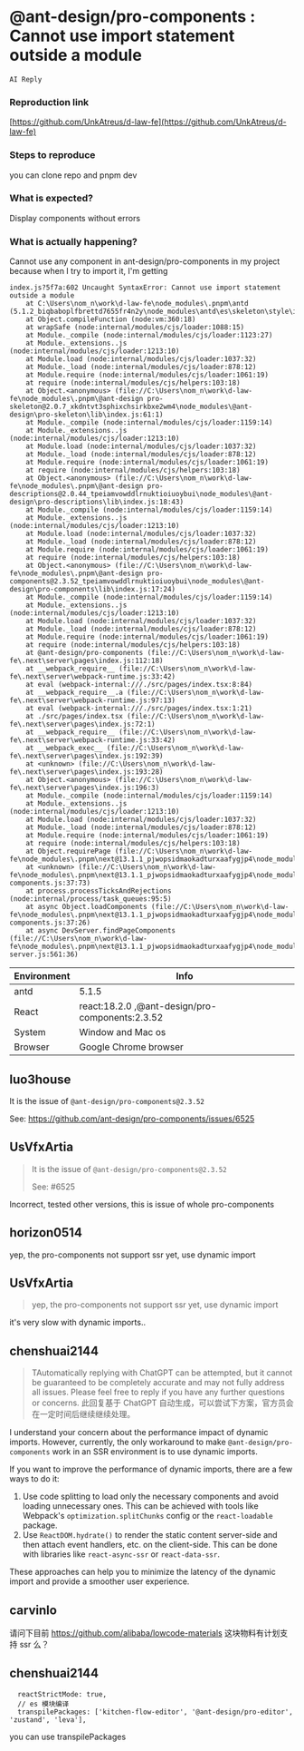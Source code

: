 # @ant-design/pro-components : Cannot use import statement outside a module

`AI Reply`

### Reproduction link

[https://github.com/UnkAtreus/d-law-fe](https://github.com/UnkAtreus/d-law-fe)

### Steps to reproduce

you can clone repo and pnpm dev

### What is expected?

Display components without errors

### What is actually happening?

Cannot use any component in ant-design/pro-components in my project because when I try to import it, I'm getting

```
index.js?5f7a:602 Uncaught SyntaxError: Cannot use import statement outside a module
    at C:\Users\nom_n\work\d-law-fe\node_modules\.pnpm\antd (5.1.2_biqbaboplfbrettd7655fr4n2y\node_modules\antd\es\skeleton\style\index.js:1)
    at Object.compileFunction (node:vm:360:18)
    at wrapSafe (node:internal/modules/cjs/loader:1088:15)
    at Module._compile (node:internal/modules/cjs/loader:1123:27)
    at Module._extensions..js (node:internal/modules/cjs/loader:1213:10)
    at Module.load (node:internal/modules/cjs/loader:1037:32)
    at Module._load (node:internal/modules/cjs/loader:878:12)
    at Module.require (node:internal/modules/cjs/loader:1061:19)
    at require (node:internal/modules/cjs/helpers:103:18)
    at Object.<anonymous> (file://C:\Users\nom_n\work\d-law-fe\node_modules\.pnpm\@ant-design pro-skeleton@2.0.7_xkdntvt3sphixchsirkbxe2wm4\node_modules\@ant-design\pro-skeleton\lib\index.js:61:1)
    at Module._compile (node:internal/modules/cjs/loader:1159:14)
    at Module._extensions..js (node:internal/modules/cjs/loader:1213:10)
    at Module.load (node:internal/modules/cjs/loader:1037:32)
    at Module._load (node:internal/modules/cjs/loader:878:12)
    at Module.require (node:internal/modules/cjs/loader:1061:19)
    at require (node:internal/modules/cjs/helpers:103:18)
    at Object.<anonymous> (file://C:\Users\nom_n\work\d-law-fe\node_modules\.pnpm\@ant-design pro-descriptions@2.0.44_tpeiamvowddlrnuktioiuoybui\node_modules\@ant-design\pro-descriptions\lib\index.js:18:43)
    at Module._compile (node:internal/modules/cjs/loader:1159:14)
    at Module._extensions..js (node:internal/modules/cjs/loader:1213:10)
    at Module.load (node:internal/modules/cjs/loader:1037:32)
    at Module._load (node:internal/modules/cjs/loader:878:12)
    at Module.require (node:internal/modules/cjs/loader:1061:19)
    at require (node:internal/modules/cjs/helpers:103:18)
    at Object.<anonymous> (file://C:\Users\nom_n\work\d-law-fe\node_modules\.pnpm\@ant-design pro-components@2.3.52_tpeiamvowddlrnuktioiuoybui\node_modules\@ant-design\pro-components\lib\index.js:17:24)
    at Module._compile (node:internal/modules/cjs/loader:1159:14)
    at Module._extensions..js (node:internal/modules/cjs/loader:1213:10)
    at Module.load (node:internal/modules/cjs/loader:1037:32)
    at Module._load (node:internal/modules/cjs/loader:878:12)
    at Module.require (node:internal/modules/cjs/loader:1061:19)
    at require (node:internal/modules/cjs/helpers:103:18)
    at @ant-design/pro-components (file://C:\Users\nom_n\work\d-law-fe\.next\server\pages\index.js:112:18)
    at __webpack_require__ (file://C:\Users\nom_n\work\d-law-fe\.next\server\webpack-runtime.js:33:42)
    at eval (webpack-internal:///./src/pages/index.tsx:8:84)
    at __webpack_require__.a (file://C:\Users\nom_n\work\d-law-fe\.next\server\webpack-runtime.js:97:13)
    at eval (webpack-internal:///./src/pages/index.tsx:1:21)
    at ./src/pages/index.tsx (file://C:\Users\nom_n\work\d-law-fe\.next\server\pages\index.js:72:1)
    at __webpack_require__ (file://C:\Users\nom_n\work\d-law-fe\.next\server\webpack-runtime.js:33:42)
    at __webpack_exec__ (file://C:\Users\nom_n\work\d-law-fe\.next\server\pages\index.js:192:39)
    at <unknown> (file://C:\Users\nom_n\work\d-law-fe\.next\server\pages\index.js:193:28)
    at Object.<anonymous> (file://C:\Users\nom_n\work\d-law-fe\.next\server\pages\index.js:196:3)
    at Module._compile (node:internal/modules/cjs/loader:1159:14)
    at Module._extensions..js (node:internal/modules/cjs/loader:1213:10)
    at Module.load (node:internal/modules/cjs/loader:1037:32)
    at Module._load (node:internal/modules/cjs/loader:878:12)
    at Module.require (node:internal/modules/cjs/loader:1061:19)
    at require (node:internal/modules/cjs/helpers:103:18)
    at Object.requirePage (file://C:\Users\nom_n\work\d-law-fe\node_modules\.pnpm\next@13.1.1_pjwopsidmaokadturxaafygjp4\node_modules\next\dist\server\require.js:88:12)
    at <unknown> (file://C:\Users\nom_n\work\d-law-fe\node_modules\.pnpm\next@13.1.1_pjwopsidmaokadturxaafygjp4\node_modules\next\dist\server\load-components.js:37:73)
    at process.processTicksAndRejections (node:internal/process/task_queues:95:5)
    at async Object.loadComponents (file://C:\Users\nom_n\work\d-law-fe\node_modules\.pnpm\next@13.1.1_pjwopsidmaokadturxaafygjp4\node_modules\next\dist\server\load-components.js:37:26)
    at async DevServer.findPageComponents (file://C:\Users\nom_n\work\d-law-fe\node_modules\.pnpm\next@13.1.1_pjwopsidmaokadturxaafygjp4\node_modules\next\dist\server\next-server.js:561:36)
```

| Environment | Info                                            |
| ----------- | ----------------------------------------------- |
| antd        | 5.1.5                                           |
| React       | react:18.2.0 ,@ant-design/pro-components:2.3.52 |
| System      | Window and Mac os                               |
| Browser     | Google Chrome browser                           |

<!-- generated by ant-design-issue-helper. DO NOT REMOVE -->

## luo3house

It is the issue of `@ant-design/pro-components@2.3.52`

See: https://github.com/ant-design/pro-components/issues/6525

## UsVfxArtia

> It is the issue of `@ant-design/pro-components@2.3.52`
>
> See: #6525

Incorrect, tested other versions, this is issue of whole pro-components

## horizon0514

yep, the pro-components not support ssr yet, use dynamic import

## UsVfxArtia

> yep, the pro-components not support ssr yet, use dynamic import

it's very slow with dynamic imports..

## chenshuai2144

> TAutomatically replying with ChatGPT can be attempted, but it cannot be guaranteed to be completely accurate and may not fully address all issues. Please feel free to reply if you have any further questions or concerns.
> 此回复基于 ChatGPT 自动生成，可以尝试下方案，官方员会在一定时间后继续继续处理。

I understand your concern about the performance impact of dynamic imports. However, currently, the only workaround to make `@ant-design/pro-components` work in an SSR environment is to use dynamic imports.

If you want to improve the performance of dynamic imports, there are a few ways to do it:

1. Use code splitting to load only the necessary components and avoid loading unnecessary ones. This can be achieved with tools like Webpack's `optimization.splitChunks` config or the `react-loadable` package.
2. Use `ReactDOM.hydrate()` to render the static content server-side and then attach event handlers, etc. on the client-side. This can be done with libraries like `react-async-ssr` or `react-data-ssr`.

These approaches can help you to minimize the latency of the dynamic import and provide a smoother user experience.

## carvinlo

请问下目前 https://github.com/alibaba/lowcode-materials 这块物料有计划支持 ssr 么？

## chenshuai2144

```
  reactStrictMode: true,
  // es 模块编译
  transpilePackages: ['kitchen-flow-editor', '@ant-design/pro-editor', 'zustand', 'leva'],

```

you can use transpilePackages
